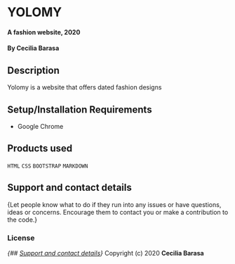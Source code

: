 # YOLOMY
#### A fashion website, 2020
#### By **Cecilia Barasa**
## Description
Yolomy is a website that offers dated fashion designs
## Setup/Installation Requirements
* Google Chrome
## Products used 
`HTML`
`CSS`
`BOOTSTRAP`
`MARKDOWN`
## Support and contact details
{Let people know what to do if they run into any issues or have questions, ideas or concerns.  Encourage them to contact you or make a contribution to the code.}
### License
*{## [Support and contact details](https://www.linkedin.com/in/cecilia-barasa-4a8311195/)}*
Copyright (c) 2020 **Cecilia Barasa**
